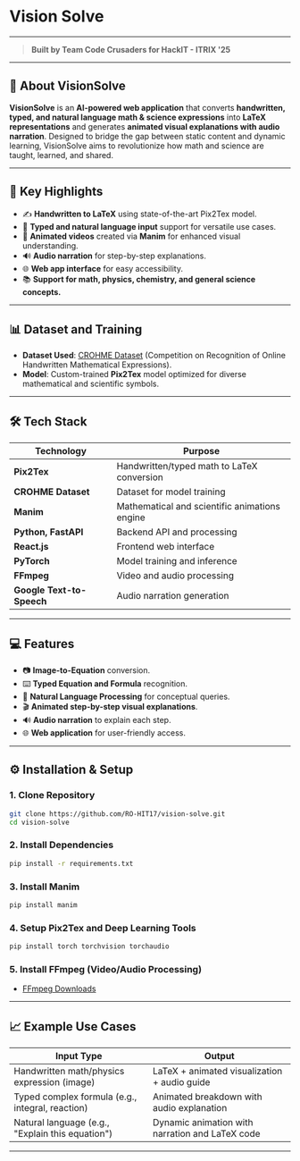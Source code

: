 # Vision Solve

---

> **Built by Team Code Crusaders for HackIT - ITRIX '25**  

---

## 🚀 About VisionSolve

**VisionSolve** is an **AI-powered web application** that converts **handwritten, typed, and natural language math & science expressions** into **LaTeX representations** and generates **animated visual explanations with audio narration**. Designed to bridge the gap between static content and dynamic learning, VisionSolve aims to revolutionize how math and science are taught, learned, and shared.

---

## 🎯 Key Highlights

- ✍️ **Handwritten to LaTeX** using state-of-the-art Pix2Tex model.
- 📄 **Typed and natural language input** support for versatile use cases.
- 🎥 **Animated videos** created via **Manim** for enhanced visual understanding.
- 🔊 **Audio narration** for step-by-step explanations.
- 🌐 **Web app interface** for easy accessibility.
- 📚 **Support for math, physics, chemistry, and general science concepts.**

---

## 📊 Dataset and Training

- **Dataset Used**: [CROHME Dataset](https://www.isical.ac.in/~crohme/) (Competition on Recognition of Online Handwritten Mathematical Expressions).
- **Model**: Custom-trained **Pix2Tex** model optimized for diverse mathematical and scientific symbols.

---

## 🛠️ Tech Stack

| Technology                   | Purpose                                             |
|-----------------------------|-----------------------------------------------------|
| **Pix2Tex**                 | Handwritten/typed math to LaTeX conversion           |
| **CROHME Dataset**          | Dataset for model training                          |
| **Manim**                   | Mathematical and scientific animations engine       |
| **Python, FastAPI**         | Backend API and processing                         |
| **React.js**                | Frontend web interface                              |
| **PyTorch**                 | Model training and inference                        |
| **FFmpeg**                  | Video and audio processing                          |
| **Google Text-to-Speech**  | Audio narration generation                          |


---

## 💻 Features

- 📷 **Image-to-Equation** conversion.
- ⌨️ **Typed Equation and Formula** recognition.
- 💬 **Natural Language Processing** for conceptual queries.
- 🎬 **Animated step-by-step visual explanations**.
- 🔊 **Audio narration** to explain each step.
- 🌐 **Web application** for user-friendly access.

---

## ⚙️ Installation & Setup

### 1. Clone Repository
```bash
git clone https://github.com/RO-HIT17/vision-solve.git
cd vision-solve
```

### 2. Install Dependencies
```bash
pip install -r requirements.txt
```

### 3. Install Manim
```bash
pip install manim
```

### 4. Setup Pix2Tex and Deep Learning Tools
```bash
pip install torch torchvision torchaudio
```

### 5. Install FFmpeg (Video/Audio Processing)
- [FFmpeg Downloads](https://ffmpeg.org/download.html)

---

## 📈 Example Use Cases

| Input Type                                        | Output                                          |
|--------------------------------------------------|-------------------------------------------------|
| Handwritten math/physics expression (image)      | LaTeX + animated visualization + audio guide    |
| Typed complex formula (e.g., integral, reaction) | Animated breakdown with audio explanation       |
| Natural language (e.g., "Explain this equation")| Dynamic animation with narration and LaTeX code |

---



